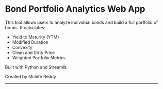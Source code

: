 # Bond Portfolio Analytics Web App

This tool allows users to analyze individual bonds and build a full portfolio of bonds.
It calculates:
- Yield to Maturity (YTM)
- Modified Duration
- Convexity
- Clean and Dirty Price
- Weighted Portfolio Metrics

Built with Python and Streamlit.

Created by Mohith Reddy

---
